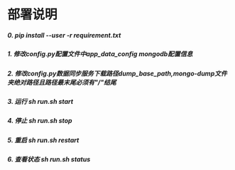 部署说明
====
##### 0. pip install --user -r requirement.txt
##### 1. 修改config.py配置文件中app_data_config mongodb配置信息
##### 2. 修改config.py数据同步服务下载路径dump_base_path,mongo-dump文件夹绝对路径且路径最末尾必须有"/"结尾

##### 3. 运行 sh run.sh start
##### 4. 停止 sh run.sh stop
##### 5. 重启 sh run.sh restart
##### 6. 查看状态 sh run.sh status
